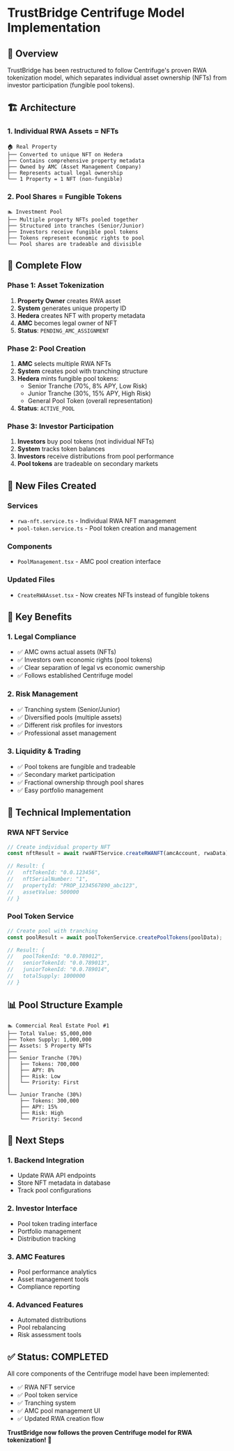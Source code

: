 # TrustBridge Centrifuge Model Implementation

## 🎯 **Overview**
TrustBridge has been restructured to follow Centrifuge's proven RWA tokenization model, which separates individual asset ownership (NFTs) from investor participation (fungible pool tokens).

## 🏗️ **Architecture**

### **1. Individual RWA Assets = NFTs**
```
🏠 Real Property
├── Converted to unique NFT on Hedera
├── Contains comprehensive property metadata
├── Owned by AMC (Asset Management Company)
├── Represents actual legal ownership
└── 1 Property = 1 NFT (non-fungible)
```

### **2. Pool Shares = Fungible Tokens**
```
🏊 Investment Pool
├── Multiple property NFTs pooled together
├── Structured into tranches (Senior/Junior)
├── Investors receive fungible pool tokens
├── Tokens represent economic rights to pool
└── Pool shares are tradeable and divisible
```

## 🔄 **Complete Flow**

### **Phase 1: Asset Tokenization**
1. **Property Owner** creates RWA asset
2. **System** generates unique property ID
3. **Hedera** creates NFT with property metadata
4. **AMC** becomes legal owner of NFT
5. **Status**: `PENDING_AMC_ASSIGNMENT`

### **Phase 2: Pool Creation**
1. **AMC** selects multiple RWA NFTs
2. **System** creates pool with tranching structure
3. **Hedera** mints fungible pool tokens:
   - Senior Tranche (70%, 8% APY, Low Risk)
   - Junior Tranche (30%, 15% APY, High Risk)
   - General Pool Token (overall representation)
4. **Status**: `ACTIVE_POOL`

### **Phase 3: Investor Participation**
1. **Investors** buy pool tokens (not individual NFTs)
2. **System** tracks token balances
3. **Investors** receive distributions from pool performance
4. **Pool tokens** are tradeable on secondary markets

## 📁 **New Files Created**

### **Services**
- `rwa-nft.service.ts` - Individual RWA NFT management
- `pool-token.service.ts` - Pool token creation and management

### **Components**
- `PoolManagement.tsx` - AMC pool creation interface

### **Updated Files**
- `CreateRWAAsset.tsx` - Now creates NFTs instead of fungible tokens

## 🎯 **Key Benefits**

### **1. Legal Compliance**
- ✅ AMC owns actual assets (NFTs)
- ✅ Investors own economic rights (pool tokens)
- ✅ Clear separation of legal vs economic ownership
- ✅ Follows established Centrifuge model

### **2. Risk Management**
- ✅ Tranching system (Senior/Junior)
- ✅ Diversified pools (multiple assets)
- ✅ Different risk profiles for investors
- ✅ Professional asset management

### **3. Liquidity & Trading**
- ✅ Pool tokens are fungible and tradeable
- ✅ Secondary market participation
- ✅ Fractional ownership through pool shares
- ✅ Easy portfolio management

## 🔧 **Technical Implementation**

### **RWA NFT Service**
```typescript
// Create individual property NFT
const nftResult = await rwaNFTService.createRWANFT(amcAccount, rwaData);

// Result: {
//   nftTokenId: "0.0.123456",
//   nftSerialNumber: "1",
//   propertyId: "PROP_1234567890_abc123",
//   assetValue: 500000
// }
```

### **Pool Token Service**
```typescript
// Create pool with tranching
const poolResult = await poolTokenService.createPoolTokens(poolData);

// Result: {
//   poolTokenId: "0.0.789012",
//   seniorTokenId: "0.0.789013", 
//   juniorTokenId: "0.0.789014",
//   totalSupply: 1000000
// }
```

## 📊 **Pool Structure Example**

```
🏊 Commercial Real Estate Pool #1
├── Total Value: $5,000,000
├── Token Supply: 1,000,000
├── Assets: 5 Property NFTs
├── 
├── Senior Tranche (70%)
│   ├── Tokens: 700,000
│   ├── APY: 8%
│   ├── Risk: Low
│   └── Priority: First
│
└── Junior Tranche (30%)
    ├── Tokens: 300,000
    ├── APY: 15%
    ├── Risk: High
    └── Priority: Second
```

## 🚀 **Next Steps**

### **1. Backend Integration**
- Update RWA API endpoints
- Store NFT metadata in database
- Track pool configurations

### **2. Investor Interface**
- Pool token trading interface
- Portfolio management
- Distribution tracking

### **3. AMC Features**
- Pool performance analytics
- Asset management tools
- Compliance reporting

### **4. Advanced Features**
- Automated distributions
- Pool rebalancing
- Risk assessment tools

## ✅ **Status: COMPLETED**

All core components of the Centrifuge model have been implemented:
- ✅ RWA NFT service
- ✅ Pool token service  
- ✅ Tranching system
- ✅ AMC pool management UI
- ✅ Updated RWA creation flow

**TrustBridge now follows the proven Centrifuge model for RWA tokenization! 🎉**


